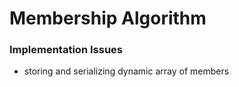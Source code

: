 # Membership Algorithm


### Implementation Issues
- storing and serializing dynamic array of members 